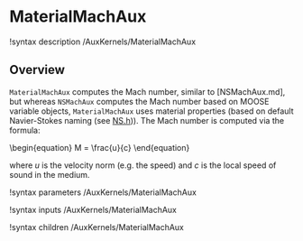 # MaterialMachAux

!syntax description /AuxKernels/MaterialMachAux

## Overview

`MaterialMachAux` computes the Mach number, similar to [NSMachAux.md], but
whereas `NSMachAux` computes the Mach number based on MOOSE variable objects,
`MaterialMachAux` uses material properties (based on default Navier-Stokes
naming (see
[NS.h](https://github.com/idaholab/moose/blob/next/modules/navier_stokes/include/base/NS.h))). The
Mach number is computed via the formula:

\begin{equation}
M = \frac{u}{c}
\end{equation}

where $u$ is the velocity norm (e.g. the speed) and $c$ is the local speed of
sound in the medium.

!syntax parameters /AuxKernels/MaterialMachAux

!syntax inputs /AuxKernels/MaterialMachAux

!syntax children /AuxKernels/MaterialMachAux
